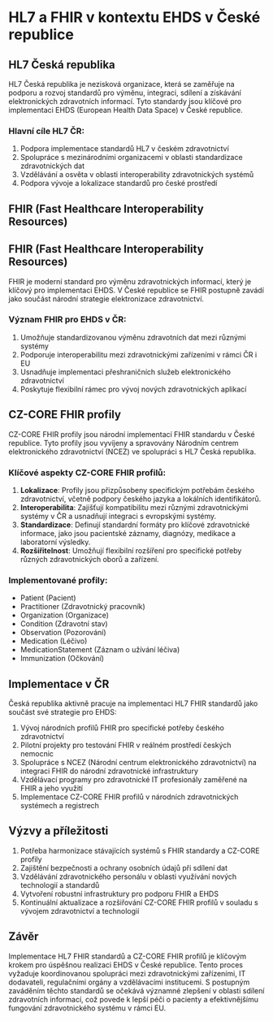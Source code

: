 # HL7 a FHIR v kontextu EHDS v České republice

## HL7 Česká republika

HL7 Česká republika je nezisková organizace, která se zaměřuje na podporu a rozvoj standardů pro výměnu, integraci, sdílení a získávání elektronických zdravotních informací. Tyto standardy jsou klíčové pro implementaci EHDS (European Health Data Space) v České republice.

### Hlavní cíle HL7 ČR:

1. Podpora implementace standardů HL7 v českém zdravotnictví
2. Spolupráce s mezinárodními organizacemi v oblasti standardizace zdravotnických dat
3. Vzdělávání a osvěta v oblasti interoperability zdravotnických systémů
4. Podpora vývoje a lokalizace standardů pro české prostředí

## FHIR (Fast Healthcare Interoperability Resources)
## FHIR (Fast Healthcare Interoperability Resources)

FHIR je moderní standard pro výměnu zdravotnických informací, který je klíčový pro implementaci EHDS. V České republice se FHIR postupně zavádí jako součást národní strategie elektronizace zdravotnictví.

### Význam FHIR pro EHDS v ČR:

1. Umožňuje standardizovanou výměnu zdravotních dat mezi různými systémy
2. Podporuje interoperabilitu mezi zdravotnickými zařízeními v rámci ČR i EU
3. Usnadňuje implementaci přeshraničních služeb elektronického zdravotnictví
4. Poskytuje flexibilní rámec pro vývoj nových zdravotnických aplikací

## CZ-CORE FHIR profily

CZ-CORE FHIR profily jsou národní implementací FHIR standardu v České republice. Tyto profily jsou vyvíjeny a spravovány Národním centrem elektronického zdravotnictví (NCEZ) ve spolupráci s HL7 Česká republika.

### Klíčové aspekty CZ-CORE FHIR profilů:

1. **Lokalizace**: Profily jsou přizpůsobeny specifickým potřebám českého zdravotnictví, včetně podpory českého jazyka a lokálních identifikátorů.
2. **Interoperabilita**: Zajišťují kompatibilitu mezi různými zdravotnickými systémy v ČR a usnadňují integraci s evropskými systémy.
3. **Standardizace**: Definují standardní formáty pro klíčové zdravotnické informace, jako jsou pacientské záznamy, diagnózy, medikace a laboratorní výsledky.
4. **Rozšiřitelnost**: Umožňují flexibilní rozšíření pro specifické potřeby různých zdravotnických oborů a zařízení.

### Implementované profily:

- Patient (Pacient)
- Practitioner (Zdravotnický pracovník)
- Organization (Organizace)
- Condition (Zdravotní stav)
- Observation (Pozorování)
- Medication (Léčivo)
- MedicationStatement (Záznam o užívání léčiva)
- Immunization (Očkování)

## Implementace v ČR

Česká republika aktivně pracuje na implementaci HL7 FHIR standardů jako součást své strategie pro EHDS:

1. Vývoj národních profilů FHIR pro specifické potřeby českého zdravotnictví
2. Pilotní projekty pro testování FHIR v reálném prostředí českých nemocnic
3. Spolupráce s NCEZ (Národní centrum elektronického zdravotnictví) na integraci FHIR do národní zdravotnické infrastruktury
4. Vzdělávací programy pro zdravotnické IT profesionály zaměřené na FHIR a jeho využití
5. Implementace CZ-CORE FHIR profilů v národních zdravotnických systémech a registrech

## Výzvy a příležitosti

1. Potřeba harmonizace stávajících systémů s FHIR standardy a CZ-CORE profily
2. Zajištění bezpečnosti a ochrany osobních údajů při sdílení dat
3. Vzdělávání zdravotnického personálu v oblasti využívání nových technologií a standardů
4. Vytvoření robustní infrastruktury pro podporu FHIR a EHDS
5. Kontinuální aktualizace a rozšiřování CZ-CORE FHIR profilů v souladu s vývojem zdravotnictví a technologií

## Závěr

Implementace HL7 FHIR standardů a CZ-CORE FHIR profilů je klíčovým krokem pro úspěšnou realizaci EHDS v České republice. Tento proces vyžaduje koordinovanou spolupráci mezi zdravotnickými zařízeními, IT dodavateli, regulačními orgány a vzdělávacími institucemi. S postupným zaváděním těchto standardů se očekává významné zlepšení v oblasti sdílení zdravotních informací, což povede k lepší péči o pacienty a efektivnějšímu fungování zdravotnického systému v rámci EU.